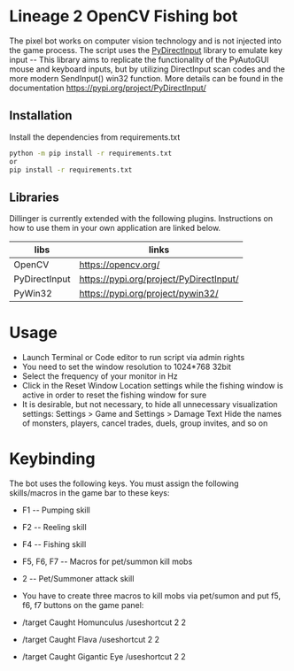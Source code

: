 # Lineage 2 OpenCV Fishing bot
The pixel bot works on computer vision technology and is not injected into the game process.
The script uses the [PyDirectInput](https://pypi.org/project/PyDirectInput/) library to emulate key input -- This library aims to replicate the functionality of the PyAutoGUI mouse and keyboard inputs, but by utilizing DirectInput scan codes and the more modern SendInput() win32 function.
More details can be found in the documentation https://pypi.org/project/PyDirectInput/

## Installation
Install the dependencies from requirements.txt

```sh
python -m pip install -r requirements.txt
or
pip install -r requirements.txt
```

## Libraries

Dillinger is currently extended with the following plugins.
Instructions on how to use them in your own application are linked below.

| libs | links |
| ------ | ------ |
| OpenCV | https://opencv.org/ |
| PyDirectInput | https://pypi.org/project/PyDirectInput/ |
| PyWin32 |https://pypi.org/project/pywin32/ |

# Usage

- Launch Terminal or Code editor to run script via admin rights
- You need to set the window resolution to 1024*768 32bit
- Select the frequency of your monitor in Hz
- Click in the Reset Window Location settings while the fishing window is active in order to reset the fishing window for sure
- It is desirable, but not necessary, to hide all unnecessary visualization settings: 
Settings > Game and Settings > Damage Text
Hide the names of monsters, players, cancel trades, duels, group invites, and so on

# Keybinding
The bot uses the following keys. You must assign the following skills/macros in the game bar to these keys:
- F1 -- Pumping skill
- F2 -- Reeling skill
- F4 -- Fishing skill
- F5, F6, F7 -- Macros for pet/summon kill mobs
- 2 -- Pet/Summoner attack skill

- You have to create three macros to kill mobs via pet/sumon and put f5, f6, f7 buttons on the game panel:
- /target Caught Homunculus
/useshortcut 2 2
- /target Caught Flava
/useshortcut 2 2
- /target Caught Gigantic Eye
/useshortcut 2 2
